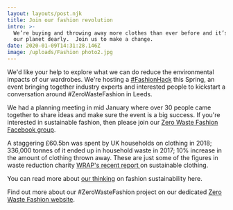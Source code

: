 ```yaml
---
layout: layouts/post.njk
title: Join our fashion revolution
intro: >-
  We’re buying and throwing away more clothes than ever before and it’s costing
  our planet dearly.  Join us to make a change.
date: 2020-01-09T14:31:28.146Z
image: /uploads/Fashion photo2.jpg
---
```

We'd like your help to explore what we can do reduce the environmental impacts of our wardrobes. We're hosting a [\#FashionHack](https://www.facebook.com/search/top/?q=%23fashionhack&epa=SEARCH_BOX) this Spring, an event bringing together industry experts and interested people to kickstart a conversation around #ZeroWasteFashion in Leeds.

We had a planning meeting in mid January where over 30 people came together to share ideas and make sure the event is a big success. If you're interested in sustainable fashion, then please join our [Zero Waste Fashion Facebook group](https://www.facebook.com/groups/ZeroWasteFashionLeeds/). 

A staggering £60.5bn was spent by UK households on clothing in 2018; 336,000 tonnes of it ended up in household waste in 2017; 10% increase in the amount of clothing thrown away. These are just some of the figures in waste reduction charity [WRAP's recent report ](https://www.wrap.org.uk/sites/files/wrap/Textiles%20market%20situation%20report%202019.pdf)on sustainable clothing.

You can read more about [our thinking](https://www.zerowasteleeds.org.uk/posts/sustainability-in-fashion-why-and-how/) on fashion sustainability here.

Find out more about our #ZeroWasteFashion project on our dedicated [Zero Waste Fashion website](https://zerowastefashion.fashion.blog/).
